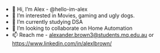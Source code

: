 - 👋 Hi, I’m Alex - @hello-im-alex
- 👀 I’m interested in Movies, gaming and ugly dogs.
- 🌱 I’m currently studying DSA
- 💞️ I’m looking to collaborate on Home Automation
- 📫 Reach me - alexander.brown3@students.mq.edu.au or https://www.linkedin.com/in/alexlbrown/

<!---
hello-im-alex/hello-im-alex is a ✨ special ✨ repository because its `README.md` (this file) appears on your GitHub profile.
You can click the Preview link to take a look at your changes.
--->
